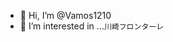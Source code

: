 - 👋 Hi, I’m @Vamos1210
- 👀 I’m interested in ...`川崎フロンターレ`

<!---
Vamos1210/Vamos1210 is a ✨ special ✨ repository because its `README.md` (this file) appears on your GitHub profile.
You can click the Preview link to take a look at your changes.
--->

